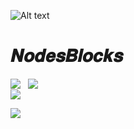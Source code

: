 

<img
  src="https://i.ibb.co/Ws34ZkY/banner.jpg"
  alt="Alt text"
  title="banner"
  style="display: inline-block; margin: 0 auto; max-width: 300px">


# 𝑵𝒐𝒅𝒆𝒔𝑩𝒍𝒐𝒄𝒌𝒔 


<div style="display: flex; flex-direction: row;">
 <img align=top align=center src="https://github-readme-stats.vercel.app/api?username=NodesBlocks&show_icons=true&theme=nightowl" />
&nbsp;
&nbsp;
  <img align=top align=center src="https://github-readme-streak-stats.herokuapp.com?user=NodesBlocks&theme=nightowl&date_format=j%20M%5B%20Y%5D" />
&nbsp;
&nbsp;
</div>
<img class="img" align=center src="https://github-readme-stats.vercel.app/api/top-langs/?username=NodesBlocks&theme=nightowl&layout=compact" />

![](https://komarev.com/ghpvc/?username=NodesBlocks&color=blueviolet)
